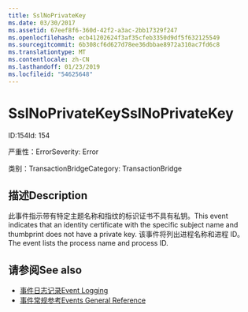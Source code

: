 ```yaml
---
title: SslNoPrivateKey
ms.date: 03/30/2017
ms.assetid: 67eef8f6-360d-42f2-a3ac-2bb17329f247
ms.openlocfilehash: ecb41202624f3af35cfeb3350d9df5f632125549
ms.sourcegitcommit: 6b308cf6d627d78ee36dbbae8972a310ac7fd6c8
ms.translationtype: MT
ms.contentlocale: zh-CN
ms.lasthandoff: 01/23/2019
ms.locfileid: "54625648"
---
```

# <a name="sslnoprivatekey"></a><span data-ttu-id="bd465-102">SslNoPrivateKey</span><span class="sxs-lookup"><span data-stu-id="bd465-102">SslNoPrivateKey</span></span>
<span data-ttu-id="bd465-103">ID:154</span><span class="sxs-lookup"><span data-stu-id="bd465-103">Id: 154</span></span>  
  
 <span data-ttu-id="bd465-104">严重性：Error</span><span class="sxs-lookup"><span data-stu-id="bd465-104">Severity: Error</span></span>  
  
 <span data-ttu-id="bd465-105">类别：TransactionBridge</span><span class="sxs-lookup"><span data-stu-id="bd465-105">Category: TransactionBridge</span></span>  
  
## <a name="description"></a><span data-ttu-id="bd465-106">描述</span><span class="sxs-lookup"><span data-stu-id="bd465-106">Description</span></span>  
 <span data-ttu-id="bd465-107">此事件指示带有特定主题名称和指纹的标识证书不具有私钥。</span><span class="sxs-lookup"><span data-stu-id="bd465-107">This event indicates that an identity certificate with the specific subject name and thumbprint does not have a private key.</span></span> <span data-ttu-id="bd465-108">该事件将列出进程名称和进程 ID。</span><span class="sxs-lookup"><span data-stu-id="bd465-108">The event lists the process name and process ID.</span></span>  
  
## <a name="see-also"></a><span data-ttu-id="bd465-109">请参阅</span><span class="sxs-lookup"><span data-stu-id="bd465-109">See also</span></span>
- [<span data-ttu-id="bd465-110">事件日志记录</span><span class="sxs-lookup"><span data-stu-id="bd465-110">Event Logging</span></span>](../../../../../docs/framework/wcf/diagnostics/event-logging/index.md)
- [<span data-ttu-id="bd465-111">事件常规参考</span><span class="sxs-lookup"><span data-stu-id="bd465-111">Events General Reference</span></span>](../../../../../docs/framework/wcf/diagnostics/event-logging/events-general-reference.md)
